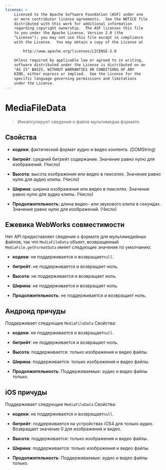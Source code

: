 ```yaml
---
license: >
    Licensed to the Apache Software Foundation (ASF) under one
    or more contributor license agreements.  See the NOTICE file
    distributed with this work for additional information
    regarding copyright ownership.  The ASF licenses this file
    to you under the Apache License, Version 2.0 (the
    "License"); you may not use this file except in compliance
    with the License.  You may obtain a copy of the License at

        http://www.apache.org/licenses/LICENSE-2.0

    Unless required by applicable law or agreed to in writing,
    software distributed under the License is distributed on an
    "AS IS" BASIS, WITHOUT WARRANTIES OR CONDITIONS OF ANY
    KIND, either express or implied.  See the License for the
    specific language governing permissions and limitations
    under the License.
---
```


# MediaFileData

> Инкапсулирует сведения о файле мультимедиа формате.

## Свойства

*   **кодеки**: фактический формат аудио и видео контента. (DOMString)

*   **битрейт**: средний битрейт содержание. Значение равно нулю для изображений. (Число)

*   **Высота**: высота изображения или видео в пикселях. Значение равно нулю для аудио клипы. (Число)

*   **Ширина**: ширина изображения или видео в пикселях. Значение равно нулю для аудио клипы. (Число)

*   **Продолжительность**: длина видео- или звукового клипа в секундах. Значение равно нулю для изображений. (Число)

## Ежевика WebWorks совместимости

Нет API предоставляет сведения о формате для мультимедийных файлов, так что `MediaFileData` объект, возвращенный `MediaFile.getFormatData` имеет следующие значения по умолчанию:

*   **кодеки**: не поддерживается и возвращает`null`.

*   **битрейт**: не поддерживается и возвращает ноль.

*   **Высота**: не поддерживается и возвращает ноль.

*   **Ширина**: не поддерживается и возвращает ноль.

*   **Продолжительность**: не поддерживается и возвращает ноль.

## Андроид причуды

Поддерживает следующие `MediaFileData` Свойства:

*   **кодеки**: не поддерживается и возвращает`null`.

*   **битрейт**: не поддерживается и возвращает ноль.

*   **Высота**: поддерживается: только изображения и видео файлы.

*   **Ширина**: поддерживается: только изображения и видео файлы.

*   **Продолжительность**: Поддерживаемые: аудио и видео файлы только.

## iOS причуды

Поддерживает следующие `MediaFileData` Свойства:

*   **кодеки**: не поддерживается и возвращает`null`.

*   **битрейт**: поддерживается на устройствах iOS4 для только аудио. Возвращает значение 0 для изображений и видео.

*   **Высота**: поддерживается: только изображения и видео файлы.

*   **Ширина**: поддерживается: только изображения и видео файлы.

*   **Продолжительность**: Поддерживаемые: аудио и видео файлы только.